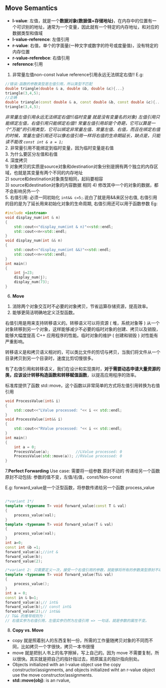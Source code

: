 ## Move Semantics
- **l-value**: 左值，就是一个**数据对象(数据值+存储地址)**，在内存中的位置有一个可识别的地址，通常为一个变量，因此就有一个特定的内存地址，和对应的数据类型和值域 
- **l-value-reference**: 左值引用
- **r-value**: 右值，单个的字面量(一种文字或数字的符号或度量值)，没有特定的内存位置
- **r-value-referebce**: 右值引用
- **reference**:引用
1. 非常量左值non-const lvalue reference引用永远无法绑定右值!!
E.g:
```C++
//错误:函数的参数类型是左值引用，所以类型不匹配
double triangle(double & a, double &b, double &c){...}
triangle(3,4,5);
//正确
double triangle(const double & a, const double &b, const double &c){...}//常量左值引用
triangle(3,4,5);
```
*非常量左值引用永远无法绑定右值!!(临时变量 就是没有变量名的对象)*
*左值引用只能绑定左值，右值引用只能绑定右值!!*
*常量左值引用却是个奇葩，它可以算是一个“万能”的引用类型，它可以绑定非常量左值、常量左值、右值，而且在绑定右值的时候，常量左值引用还可以像右值引用一样将右值的生命期延长，缺点是，只能读不能改 `const int & a = 1;`*   
2. 非常量引用不能绑定到临时变量，因为临时变量是右值   
3. 为什么要区分左值和右值    
4. 深度拷贝   
    1) 对象拷贝的实质是source对象和destination对象分别是拥有两个独立的内存区域，也就是其变量有两个不同的内存地址   
    2) source和destination对象类型相同，起码要相容   
    3) source和destination对象的内容数据 相同
    4) 修改其中一个的对象的数据，都不会影响另外一个   
5. 右值引用: 必须一同初始化 `int&& c=5;`.说白了就是用&&来区分右值, 右值引用的目的是为了延长用来初始化对象的生命周期, 右值引用还可以用于函数参数
Eg:
```C++
#include <iostream>
void display_num(int & n)
{
    std::cout<<"display_num(int & n)"<<std::endl;
    std::cout<<n<<std::endl;
}
void display_num(int && n)
{
    std::cout<<"display_num(int &&)"<<std::endl;
    std::cout<<n<<std::endl;
}
int main()
{
    int j=23;
    display_num(j);
    display_num(73);
}
```


6. **Move**    
1) 消除两个对象交互时不必要的对象拷贝，节省运算存储资源，提高效率。    
2) 能够更简洁明确地定义泛型函数。

右值引用是用来支持转移语义的。转移语义可以将资源 ( 堆，系统对象等 ) 从一个对象转移到另一个对象，这样能够减少不必要的临时对象的创建、拷贝以及销毁，能够大幅度提高 C++ 应用程序的性能。临时对象的维护 ( 创建和销毁 ) 对性能有严重影响。

转移语义是和拷贝语义相对的，可以类比文件的剪切与拷贝，当我们将文件从一个目录拷贝到另一个目录时，速度比剪切慢很多。

有了右值引用和转移语义，我们在设计和实现类时，**对于需要动态申请大量资源的类，应该设计转移构造函数和转移赋值函数**，以提高应用程序的效率。

标准库提供了函数 std::move，这个函数以非常简单的方式将左值引用转换为右值引用
```c++
void ProcessValue(int& i)
{
    std::cout<<"LValue processed: "<< i << std::endl;    
}
void ProcessValue(int&& i)
{
    std::cout<<"RValue processed: "<< i << std::endl;
}
int main()
{
    int a = 0;
    ProcessValue(a);            //LValue processed: 0
    ProcessValue(std::move(a)); //RValue processed: 0
}
```
7.**Perfect Forwarding**
Use case: 需要将一组参数 原封不动的 传递给另一个函数
原封不动包括: 参数的值不变，左值/右值，const/Non-const    

E.g: forward_value是一个泛型函数，将参数传递给另一个函数 process_value
```c++

/*variant 1*/
template <typename T> void forward_value(const T & val)
{
    process_value(val);
}
template <typename T> void forward_value(T & val)
{
    process_value(val);
}
int a=0;
const int &b =1;
forward_value(a);//int &
forward_value(b);
forward_value(2);

/*variant 2: 只需要定义一次，接受一个右值引用的参数，就能够将所有的参数类型原封不动的传递给目标函数*/
template <typename T> void forward_value(T&& val)
{
    process_value();
}
int a = 0;
const in & b=1;
forward_value(a);// int&
forward_value(b);// const int&
forward_value(2);// int&&
// T&& 的推导规则为：
// 右值实参为右值引用，左值实参仍然为左值引用 => 一句话，就是参数的属性不变。
```
8. **Copy vs. Move**
* copy 就是照着别人的东西复制一份，所需的工作量随拷贝对象的不同而不同，比如拷贝一个字很快，拷贝一本书很慢
* move 就是把别人书上的名字擦掉，写上自己的。因为 move 不需要复制，所以很快。其实就是把自己的指针指过去，把原属主的指针指向别处。
* Objects initialized with an l-value object use the copy constructor/assignments, and objects initialized wiht an r-value object use the move constructor/assignments.
* **std::move(obj)**: is an rvalue, 